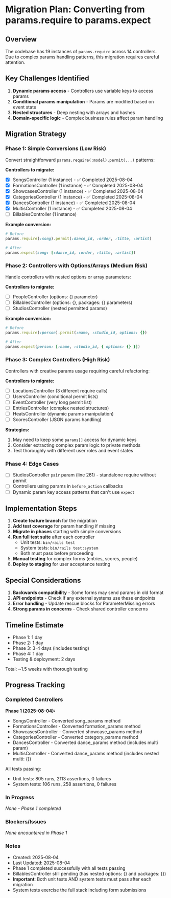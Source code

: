 # Migration Plan: Converting from params.require to params.expect

## Overview
The codebase has 19 instances of `params.require` across 14 controllers. Due to complex params handling patterns, this migration requires careful attention.

## Key Challenges Identified

1. **Dynamic params access** - Controllers use variable keys to access params
2. **Conditional params manipulation** - Params are modified based on event state
3. **Nested structures** - Deep nesting with arrays and hashes
4. **Domain-specific logic** - Complex business rules affect param handling

## Migration Strategy

### Phase 1: Simple Conversions (Low Risk)
Convert straightforward `params.require(:model).permit(...)` patterns:

**Controllers to migrate:**
- [x] SongsController (1 instance) - ✅ Completed 2025-08-04
- [x] FormationsController (1 instance) - ✅ Completed 2025-08-04
- [x] ShowcasesController (1 instance) - ✅ Completed 2025-08-04
- [x] CategoriesController (1 instance) - ✅ Completed 2025-08-04
- [x] DancesController (1 instance) - ✅ Completed 2025-08-04
- [x] MultisController (1 instance) - ✅ Completed 2025-08-04
- [ ] BillablesController (1 instance)

**Example conversion:**
```ruby
# Before
params.require(:song).permit(:dance_id, :order, :title, :artist)

# After
params.expect(song: [:dance_id, :order, :title, :artist])
```

### Phase 2: Controllers with Options/Arrays (Medium Risk)
Handle controllers with nested options or array parameters:

**Controllers to migrate:**
- [ ] PeopleController (options: {} parameter)
- [ ] BillablesController (options: {}, packages: {} parameters)
- [ ] StudiosController (nested permitted params)

**Example conversion:**
```ruby
# Before
params.require(:person).permit(:name, :studio_id, options: {})

# After  
params.expect(person: [:name, :studio_id, { options: {} }])
```

### Phase 3: Complex Controllers (High Risk)
Controllers with creative params usage requiring careful refactoring:

**Controllers to migrate:**
- [ ] LocationsController (3 different require calls)
- [ ] UsersController (conditional permit lists)
- [ ] EventController (very long permit list)
- [ ] EntriesController (complex nested structures)
- [ ] HeatsController (dynamic params manipulation)
- [ ] ScoresController (JSON params handling)

**Strategies:**
1. May need to keep some `params[]` access for dynamic keys
2. Consider extracting complex param logic to private methods
3. Test thoroughly with different user roles and event states

### Phase 4: Edge Cases
- [ ] StudiosController `pair` param (line 261) - standalone require without permit
- [ ] Controllers using params in `before_action` callbacks
- [ ] Dynamic param key access patterns that can't use `expect`

## Implementation Steps

1. **Create feature branch** for the migration
2. **Add test coverage** for param handling if missing
3. **Migrate in phases** starting with simple conversions
4. **Run full test suite** after each controller
   - Unit tests: `bin/rails test`
   - System tests: `bin/rails test:system`
   - Both must pass before proceeding
5. **Manual testing** for complex forms (entries, scores, people)
6. **Deploy to staging** for user acceptance testing

## Special Considerations

1. **Backwards compatibility** - Some forms may send params in old format
2. **API endpoints** - Check if any external systems use these endpoints
3. **Error handling** - Update rescue blocks for ParameterMissing errors
4. **Strong params in concerns** - Check shared controller concerns

## Timeline Estimate
- Phase 1: 1 day
- Phase 2: 1 day  
- Phase 3: 3-4 days (includes testing)
- Phase 4: 1 day
- Testing & deployment: 2 days

Total: ~1.5 weeks with thorough testing

## Progress Tracking

### Completed Controllers
**Phase 1 (2025-08-04):**
- SongsController - Converted song_params method
- FormationsController - Converted formation_params method
- ShowcasesController - Converted showcase_params method
- CategoriesController - Converted category_params method
- DancesController - Converted dance_params method (includes multi param)
- MultisController - Converted dance_params method (includes nested multi: {})

All tests passing:
- Unit tests: 805 runs, 2113 assertions, 0 failures
- System tests: 106 runs, 258 assertions, 0 failures

### In Progress
_None - Phase 1 completed_

### Blockers/Issues
_None encountered in Phase 1_

### Notes
- Created: 2025-08-04
- Last Updated: 2025-08-04
- Phase 1 completed successfully with all tests passing
- BillablesController still pending (has nested options: {} and packages: {})
- **Important**: Both unit tests AND system tests must pass after each migration
- System tests exercise the full stack including form submissions